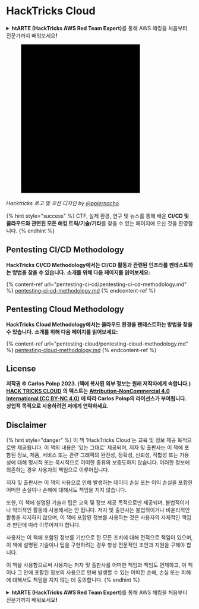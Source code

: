# HackTricks Cloud

<details>

<summary><strong>htARTE (HackTricks AWS Red Team Expert)</strong>를 통해 AWS 해킹을 처음부터 전문가까지 배워보세요<strong>!</strong></summary>

HackTricks를 지원하는 다른 방법:

* **회사를 HackTricks에서 광고하거나 HackTricks를 PDF로 다운로드**하려면 [**SUBSCRIPTION PLANS**](https://github.com/sponsors/carlospolop)를 확인하세요!
* [**공식 PEASS & HackTricks 상품**](https://peass.creator-spring.com)을 구매하세요.
* [**The PEASS Family**](https://opensea.io/collection/the-peass-family)를 발견하세요. 독점적인 [**NFTs**](https://opensea.io/collection/the-peass-family) 컬렉션입니다.
* 💬 [**Discord 그룹**](https://discord.gg/hRep4RUj7f) 또는 [**텔레그램 그룹**](https://t.me/peass)에 **참여**하거나 **Twitter** 🐦 [**@hacktricks_live**](https://twitter.com/hacktricks_live)를 **팔로우**하세요.
* **Hacking 트릭을 공유하려면** [**HackTricks**](https://github.com/carlospolop/hacktricks) 및 [**HackTricks Cloud**](https://github.com/carlospolop/hacktricks-cloud) github 저장소에 PR을 제출하세요.

</details>

<figure><img src=".gitbook/assets/cloud.gif" alt=""><figcaption></figcaption></figure>

_Hacktricks 로고 및 모션 디자인 by_ [_@ppiernacho_](https://www.instagram.com/ppieranacho/)_._

{% hint style="success" %}
CTF, 실제 환경, 연구 및 뉴스를 통해 배운 **CI/CD 및 클라우드와 관련된 모든 해킹 트릭/기술/기타**를 찾을 수 있는 페이지에 오신 것을 환영합니다.
{% endhint %}

## **Pentesting CI/CD Methodology**

**HackTricks CI/CD Methodology에서는 CI/CD 활동과 관련된 인프라를 펜테스트하는 방법을 찾을 수 있습니다.** **소개를 위해 다음 페이지를 읽어보세요:**

{% content-ref url="pentesting-ci-cd/pentesting-ci-cd-methodology.md" %}
[pentesting-ci-cd-methodology.md](pentesting-ci-cd/pentesting-ci-cd-methodology.md)
{% endcontent-ref %}

## Pentesting Cloud Methodology

**HackTricks Cloud Methodology에서는 클라우드 환경을 펜테스트하는 방법을 찾을 수 있습니다.** **소개를 위해 다음 페이지를 읽어보세요:**

{% content-ref url="pentesting-cloud/pentesting-cloud-methodology.md" %}
[pentesting-cloud-methodology.md](pentesting-cloud/pentesting-cloud-methodology.md)
{% endcontent-ref %}

## License

**저작권 © Carlos Polop 2023. (책에 복사된 외부 정보는 원래 저작자에게 속합니다.)** [**HACK TRICKS CLOUD**](https://github.com/carlospolop/hacktricks-cloud) **의 텍스트는** [**Attribution-NonCommercial 4.0 International (CC BY-NC 4.0)**](https://creativecommons.org/licenses/by-nc/4.0/) **에 따라 Carlos Polop의 라이선스가 부여됩니다.**\
**상업적 목적으로 사용하려면 저에게 연락하세요.**

## **Disclaimer**

{% hint style="danger" %}
이 책 'HackTricks Cloud'는 교육 및 정보 제공 목적으로만 제공됩니다. 이 책의 내용은 '있는 그대로' 제공되며, 저자 및 출판사는 이 책에 포함된 정보, 제품, 서비스 또는 관련 그래픽의 완전성, 정확성, 신뢰성, 적합성 또는 가용성에 대해 명시적 또는 묵시적으로 어떠한 종류의 보증도하지 않습니다. 이러한 정보에 의존하는 경우 사용자의 책임으로 이루어집니다.

저자 및 출판사는 이 책의 사용으로 인해 발생하는 데이터 손실 또는 이익 손실을 포함한 어떠한 손실이나 손해에 대해서도 책임을 지지 않습니다.

또한, 이 책에 설명된 기술과 팁은 교육 및 정보 제공 목적으로만 제공되며, 불법적이거나 악의적인 활동에 사용해서는 안 됩니다. 저자 및 출판사는 불법적이거나 비윤리적인 활동을 지지하지 않으며, 이 책에 포함된 정보를 사용하는 것은 사용자의 자체적인 책임과 판단에 따라 이루어져야 합니다.

사용자는 이 책에 포함된 정보를 기반으로 한 모든 조치에 대해 전적으로 책임이 있으며, 이 책에 설명된 기술이나 팁을 구현하려는 경우 항상 전문적인 조언과 지원을 구해야 합니다.

이 책을 사용함으로써 사용자는 저자 및 출판사를 어떠한 책임과 책임도 면제하고, 이 책이나 그 안에 포함된 정보의 사용으로 인해 발생할 수 있는 어떠한 손해, 손실 또는 피해에 대해서도 책임을 지지 않는 데 동의합니다.
{% endhint %}

<details>

<summary><strong>htARTE (HackTricks AWS Red Team Expert)</strong>를 통해 AWS 해킹을 처음부터 전문가까지 배워보세요<strong>!</strong></summary>

HackTricks를 지원하는 다른 방법:

* **회사를 HackTricks에서 광고하거나 HackTricks를 PDF로 다운로드**하려면 [**SUBSCRIPTION PLANS**](https://github.com/sponsors/carlospolop)를 확인하세요!
* [**공식 PEASS & HackTricks 상품**](https://peass.creator-spring.com)을 구매하세요.
* [**The PEASS Family**](https://opensea.io/collection/the-peass-family)를 발견하세요. 독점적인 [**NFTs**](https://opensea.io/collection/the-peass-family) 컬렉션입니다.
* 💬 [**Discord 그룹**](https://discord.gg/hRep4RUj7f) 또는 [**텔레그램 그룹**](https://t.me/peass)에 **참여**하거나 **Twitter** 🐦 [**@hacktricks_live**](https://twitter.com/hacktricks_live)를 **팔로우**하세요.
* **Hacking 트릭을 공유하려면** [**HackTricks**](https://github.com/carlospolop/hacktricks) 및 [**HackTricks Cloud**](https://github.com/carlospolop/hacktricks-cloud) github 저장소에 PR을 제출하세요.

</details>
